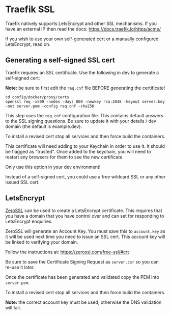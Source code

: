 # Traefik SSL

Traefik natively supports LetsEncrypt and other SSL mechanisms. If you have an external IP then
read the docs: https://docs.traefik.io/https/acme/

If you wish to use your own self-generated cert or a manually configured LetsEncrypt, read on.

## Generating a self-signed SSL cert

Traefik requires an SSL certificate. Use the following in dev to generate a self-signed cert:

__Note:__ be sure to first edit the `req.cnf` file BEFORE generating the certificate!

```shell script
cd config/docker/proxy/certs
openssl req -x509 -nodes -days 800 -newkey rsa:2048 -keyout server.key -out server.pem -config req.cnf -sha256
```

This step uses the `req.cnf` configuration file. This contains default answers to the SSL signing
questions. Be sure to update it with your details / dev domain (the default is example.dev).

To install a revised cert stop all services and then force build the containers.

This certificate will need adding to your Keychain in order to use it. It should be flagged as "trusted".
Once added to the keychain, you will need to restart any browsers for them to see the new certificate.

Only use this option in your dev environment!

Instead of a self-signed cert, you could use a free wildcard SSL or any other issued SSL cert.

## LetsEncrypt

[ZeroSSL](https://zerossl.com) can be used to create a LetsEncrypt certificate. This requires that you
have a domain that you have control over and can set for responding to LetsEncrypt enquiries.

ZeroSSL will generate an Account Key. You must save this to `account.key` as it will be used next
time you need to issue an SSL cert. This account key will be linked to verifying your domain.

Follow the instructions at: https://zerossl.com/free-ssl/#crt

Be sure to save the Certificate Signing Request as `server.csr` so you can re-use it later.

Once the certificate has been generated and validated copy the PEM into `server.pem`.

To install a revised cert stop all services and then force build the containers.

__Note:__ the correct account key must be used, otherwise the DNS validation will fail.
